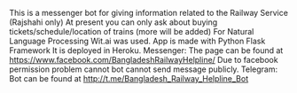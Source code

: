 This is a messenger bot for giving information related to the Railway Service (Rajshahi only)
At present you can only ask about buying tickets/schedule/location of trains (more will be added)
For Natural Language Processing Wit.ai was used.
App is made with Python Flask Framework
It is deployed in Heroku.
Messenger:
The page can be found at https://www.facebook.com/BangladeshRailwayHelpline/
Due to facebook permission problem cannot bot cannot send message publicly.
Telegram:
Bot can be found at http://t.me/Bangladesh_Railway_Helpline_Bot
